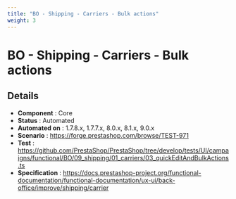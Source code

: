 ```yaml
---
title: "BO - Shipping - Carriers - Bulk actions"
weight: 3
---
```


# BO - Shipping - Carriers - Bulk actions
## Details
* **Component** : Core
* **Status** : Automated
* **Automated on** : 1.7.8.x, 1.7.7.x, 8.0.x, 8.1.x, 9.0.x
* **Scenario** : https://forge.prestashop.com/browse/TEST-971
* **Test** : https://github.com/PrestaShop/PrestaShop/tree/develop/tests/UI/campaigns/functional/BO/09_shipping/01_carriers/03_quickEditAndBulkActions.ts
* **Specification** : https://docs.prestashop-project.org/functional-documentation/functional-documentation/ux-ui/back-office/improve/shipping/carrier

